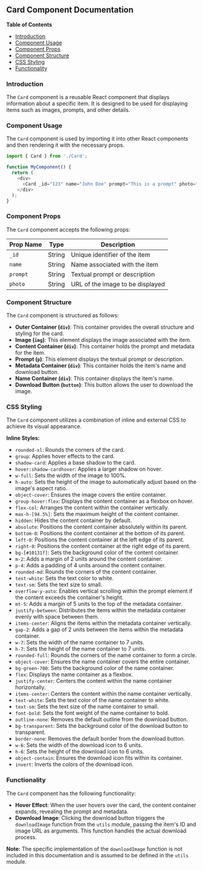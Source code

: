 ## Card Component Documentation 

**Table of Contents**

* [Introduction](#introduction)
* [Component Usage](#component-usage)
* [Component Props](#component-props)
* [Component Structure](#component-structure)
* [CSS Styling](#css-styling)
* [Functionality](#functionality)


### Introduction 

The `Card` component is a reusable React component that displays information about a specific item. It is designed to be used for displaying items such as images, prompts, and other details.

### Component Usage

The `Card` component is used by importing it into other React components and then rendering it with the necessary props. 

```javascript
import { Card } from './Card';

function MyComponent() {
  return (
    <div>
      <Card _id="123" name="John Doe" prompt="This is a prompt" photo="https://example.com/image.jpg" />
    </div>
  );
}
```

### Component Props

The `Card` component accepts the following props:

| Prop Name | Type | Description |
|---|---|---|
| `_id` | String | Unique identifier of the item |
| `name` | String | Name associated with the item |
| `prompt` | String | Textual prompt or description |
| `photo` | String | URL of the image to be displayed |

### Component Structure

The `Card` component is structured as follows:

* **Outer Container (`div`)**: This container provides the overall structure and styling for the card.
* **Image (`img`)**: This element displays the image associated with the item.
* **Content Container (`div`)**: This container holds the prompt and metadata for the item.
* **Prompt (`p`)**: This element displays the textual prompt or description.
* **Metadata Container (`div`)**: This container holds the item's name and download button.
* **Name Container (`div`)**: This container displays the item's name.
* **Download Button (`button`)**: This button allows the user to download the image.

### CSS Styling

The `Card` component utilizes a combination of inline and external CSS to achieve its visual appearance.

**Inline Styles:**

* `rounded-xl`: Rounds the corners of the card.
* `group`: Applies hover effects to the card.
* `shadow-card`: Applies a base shadow to the card.
* `hover:shadow-cardhover`: Applies a larger shadow on hover.
* `w-full`: Sets the width of the image to 100%.
* `h-auto`: Sets the height of the image to automatically adjust based on the image's aspect ratio.
* `object-cover`: Ensures the image covers the entire container.
* `group-hover:flex`: Displays the content container as a flexbox on hover.
* `flex-col`: Arranges the content within the container vertically.
* `max-h-[94.5%]`: Sets the maximum height of the content container.
* `hidden`: Hides the content container by default.
* `absolute`: Positions the content container absolutely within its parent.
* `bottom-0`: Positions the content container at the bottom of its parent.
* `left-0`: Positions the content container at the left edge of its parent.
* `right-0`: Positions the content container at the right edge of its parent.
* `bg-[#10131f]`: Sets the background color of the content container.
* `m-2`: Adds a margin of 2 units around the content container.
* `p-4`: Adds a padding of 4 units around the content container.
* `rounded-md`: Rounds the corners of the content container.
* `text-white`: Sets the text color to white.
* `text-sm`: Sets the text size to small.
* `overflow-y-auto`: Enables vertical scrolling within the prompt element if the content exceeds the container's height.
* `mt-5`: Adds a margin of 5 units to the top of the metadata container.
* `justify-between`: Distributes the items within the metadata container evenly with space between them.
* `items-center`: Aligns the items within the metadata container vertically.
* `gap-2`: Adds a gap of 2 units between the items within the metadata container.
* `w-7`: Sets the width of the name container to 7 units.
* `h-7`: Sets the height of the name container to 7 units.
* `rounded-full`: Rounds the corners of the name container to form a circle.
* `object-cover`: Ensures the name container covers the entire container.
* `bg-green-700`: Sets the background color of the name container.
* `flex`: Displays the name container as a flexbox.
* `justify-center`: Centers the content within the name container horizontally.
* `items-center`: Centers the content within the name container vertically.
* `text-white`: Sets the text color of the name container to white.
* `text-sm`: Sets the text size of the name container to small.
* `font-bold`: Sets the font weight of the name container to bold.
* `outline-none`: Removes the default outline from the download button.
* `bg-transparent`: Sets the background color of the download button to transparent.
* `border-none`: Removes the default border from the download button.
* `w-6`: Sets the width of the download icon to 6 units.
* `h-6`: Sets the height of the download icon to 6 units.
* `object-contain`: Ensures the download icon fits within its container.
* `invert`: Inverts the colors of the download icon.

### Functionality

The `Card` component has the following functionality:

* **Hover Effect**: When the user hovers over the card, the content container expands, revealing the prompt and metadata.
* **Download Image**: Clicking the download button triggers the `downloadImage` function from the `utils` module, passing the item's ID and image URL as arguments. This function handles the actual download process. 

**Note:** The specific implementation of the `downloadImage` function is not included in this documentation and is assumed to be defined in the `utils` module.